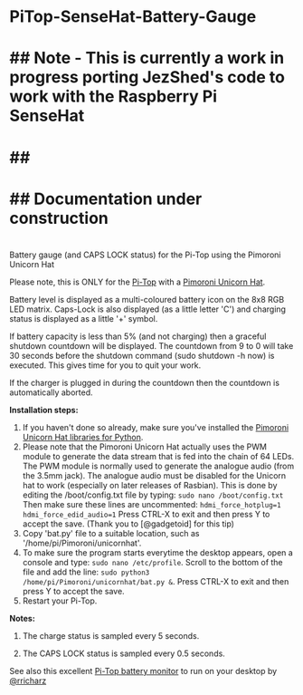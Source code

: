 # PiTop-SenseHat-Battery-Gauge

# ###############################################################################################################
# ## Note - This is currently a work in progress porting JezShed's code to work with the Raspberry Pi SenseHat ##
# ##                                                                                                           ##
# ## Documentation under construction                                                                          ##
# ###############################################################################################################

Battery gauge (and CAPS LOCK status) for the Pi-Top using the Pimoroni Unicorn Hat

Please note, this is ONLY for the [Pi-Top](http://www.pi-top.com/) with a [Pimoroni Unicorn Hat](https://shop.pimoroni.com/products/unicorn-hat).

Battery level is displayed as a multi-coloured battery icon on the 8x8 RGB LED matrix. Caps-Lock is also displayed (as a little letter 'C') and charging status is displayed as a little '+' symbol.

If battery capacity is less than 5% (and not charging) then a graceful shutdown countdown will be displayed. The countdown from 9 to 0 will take 30 seconds before the shutdown command (sudo shutdown -h now) is executed. This gives time for you to quit your work.

If the charger is plugged in during the countdown then the countdown is automatically aborted.

**Installation steps:**

1. If you haven't done so already, make sure you've installed the [Pimoroni Unicorn Hat libraries for Python](https://github.com/pimoroni/unicorn-hat).
2. Please note that the Pimoroni Unicorn Hat actually uses the PWM module to generate the data stream that is fed into the chain of 64 LEDs. The PWM module is normally used to generate the analogue audio (from the 3.5mm jack). The analogue audio must be disabled for the Unicorn hat to work (especially on later releases of Rasbian). This is done by editing the /boot/config.txt file by typing:
`sudo nano /boot/config.txt`
Then make sure these lines are uncommented:
`hdmi_force_hotplug=1`
`hdmi_force_edid_audio=1`
Press CTRL-X to exit and then press Y to accept the save.
(Thank you to [@gadgetoid] for this tip)
3. Copy 'bat.py' file to a suitable location, such as '/home/pi/Pimoroni/unicornhat'.
4. To make sure the program starts everytime the desktop appears, open a console and type:
`sudo nano /etc/profile`.
Scroll to the bottom of the file and add the line:
`sudo python3 /home/pi/Pimoroni/unicornhat/bat.py &`.
Press CTRL-X to exit and then press Y to accept the save.
5. Restart your Pi-Top.

**Notes:**

1. The charge status is sampled every 5 seconds.

2. The CAPS LOCK status is sampled every 0.5 seconds.

See also this excellent [Pi-Top battery monitor](https://github.com/rricharz/pi-top-battery-status) to run on your desktop by [@rricharz](https://github.com/rricharz) 
